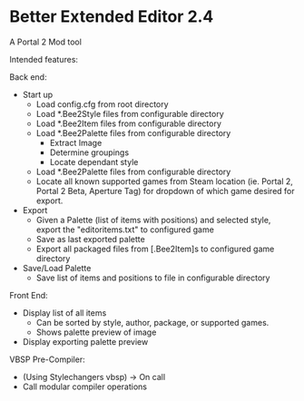 Better Extended Editor 2.4
====

A Portal 2  Mod tool

Intended features:

Back end:
* Start up
  - Load config.cfg from root directory
  - Load *.Bee2Style files from configurable directory
  - Load *.Bee2Item files from configurable directory
  - Load *.Bee2Palette files from configurable directory
    + Extract Image
    + Determine groupings
    + Locate dependant style
  - Load *.Bee2Palette files from configurable directory
  - Locate all known supported games from Steam location (ie. Portal 2, Portal 2 Beta, Aperture Tag) for dropdown of which game desired for export.
* Export
  - Given a Palette (list of items with positions) and selected style, export the "editoritems.txt" to configured game
  - Save as last exported palette
  - Export all packaged files from [.Bee2Item]s to configured game directory
* Save/Load Palette
  - Save list of items and positions to file in configurable directory

Front End:
* Display list of all items 
  - Can be sorted by style, author, package, or supported games.
  - Shows palette preview of image
* Display exporting palette preview

VBSP Pre-Compiler:
* (Using Stylechangers vbsp) -> On call
* Call modular compiler operations
